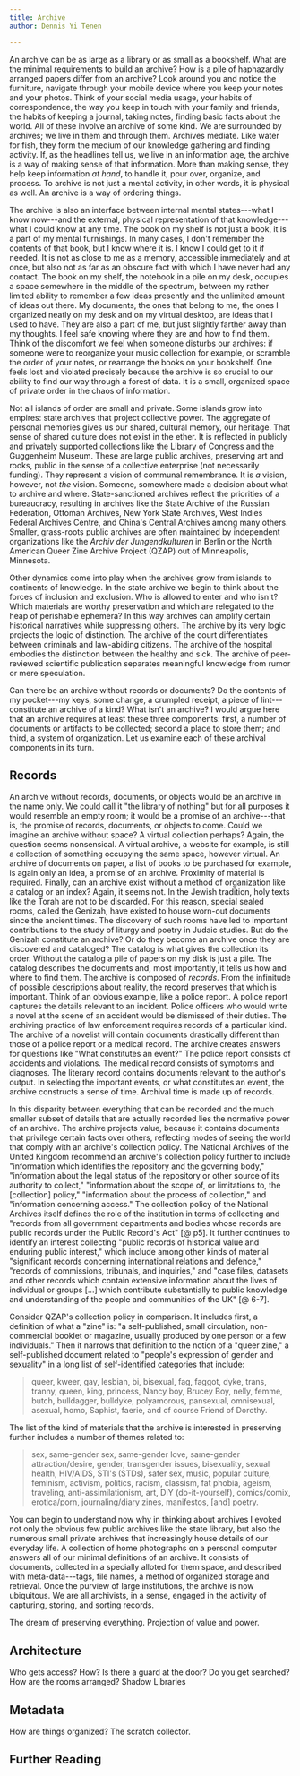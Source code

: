 ```yaml
---
title: Archive
author: Dennis Yi Tenen

---
```


An archive can be as large as a library or as small as a bookshelf. What are
the minimal requirements to build an archive? How is a pile of haphazardly
arranged papers differ from an archive? Look around you and notice the
furniture, navigate through your mobile device where you keep your notes and
your photos. Think of your social media usage, your habits of correspondence,
the way you keep in touch with your family and friends, the habits of keeping
a journal, taking notes, finding basic facts about the world. All of these
involve an archive of some kind. We are surrounded by archives; we live in
them and through them. Archives mediate. Like water for fish, they form the
medium of our knowledge gathering and finding activity. If, as the headlines
tell us, we live in an information age, the archive is a way of making sense
of that information. More than making sense, they help keep information *at
hand*, to handle it, pour over, organize, and process. To archive is not just
a mental activity, in other words, it is physical as well. An archive is a way
of ordering things.

The archive is also an interface between internal mental states---what I know
now---and the external, physical representation of that knowledge---what I
could know at any time. The book on my shelf is not just a book, it is a part
of my mental furnishings. In many cases, I don't remember the contents of that
book, but I know where it is. I know I could get to it if needed. It is not as
close to me as a memory, accessible immediately and at once, but also not as
far as an obscure fact with which I have never had any contact. The book on my
shelf, the notebook in a pile on my desk, occupies a space somewhere in the
middle of the spectrum, between my rather limited ability to remember a few
ideas presently and the unlimited amount of ideas out there. My documents, the
ones that belong to me, the ones I organized neatly on my desk and on my
virtual desktop, are ideas that I used to have. They are also a part of me,
but just slightly farther away than my thoughts. I feel safe knowing where
they are and how to find them. Think of the discomfort we feel when someone
disturbs our archives: if someone were to reorganize your music collection for
example, or scramble the order of your notes, or rearrange the books on your
bookshelf. One feels lost and violated precisely because the archive is so
crucial to our ability to find our way through a forest of data. It is a
small, organized space of private order in the chaos of information.

Not all islands of order are small and private. Some islands grow into
empires: state archives that project collective power. The aggregate of
personal memories gives us our shared, cultural memory, our heritage. That
sense of shared culture does not exist in the ether. It is reflected in
publicly and privately supported collections like the Library of Congress and
the Guggenheim Museum. These are large public archives, preserving art and
rooks, public in the sense of a collective enterprise (not necessarily
funding). They represent a vision of communal remembrance. It is *a* vision,
however, not *the* vision. Someone, somewhere made a decision about what to
archive and where. State-sanctioned archives reflect the priorities of a
bureaucracy, resulting in archives like the State Archive of the Russian
Federation, Ottoman Archives, New York State Archives, West Indies Federal
Archives Centre, and China's Central Archives among many others. Smaller,
grass-roots public archives are often maintained by independent organizations
like the *Archiv der Jungendkulturen* in Berlin or the North American Queer
Zine Archive Project (QZAP) out of Minneapolis, Minnesota.

Other dynamics come into play when the archives grow from islands to
continents of knowledge. In the state archive we begin to think about the
forces of inclusion and exclusion. Who is allowed to enter and who isn't?
Which materials are worthy preservation and which are relegated to the heap of
perishable ephemera? In this way archives can amplify certain historical
narratives while suppressing others. The archive by its very logic projects
the logic of distinction. The archive of the court differentiates between
criminals and law-abiding citizens. The archive of the hospital embodies the
distinction between the healthy and sick. The archive of peer-reviewed
scientific publication separates meaningful knowledge from rumor or mere
speculation.

Can there be an archive without records or documents? Do the contents of my
pocket---my keys, some change, a crumpled receipt, a piece of
lint---constitute an archive of a kind? What isn't an archive? I would argue
here that an archive requires at least these three components: first, a number
of documents or artifacts to be collected; second a place to store them; and
third, a system of organization. Let us examine each of these archival
components in its turn.

## Records

An archive without records, documents, or objects would be an archive in the
name only. We could call it "the library of nothing" but for all purposes it
would resemble an empty room; it would be a promise of an archive---that is,
the promise of records, documents, or objects to come. Could we imagine an
archive without space? A virtual collection perhaps? Again, the question seems
nonsensical. A virtual archive, a website for example, is still a collection
of something occupying the same space, however virtual. An archive of
documents on paper, a list of books to be purchased for example, is again only
an idea, a promise of an archive. Proximity of material is required. Finally,
can an archive exist without a method of organization like a catalog or an
index? Again, it seems not. In the Jewish tradition, holy texts like the Torah
are not to be discarded. For this reason, special sealed rooms, called the
Genizah, have existed to house worn-out documents since the ancient times. The
discovery of such rooms have led to important contributions to the study of
liturgy and poetry in Judaic studies. But do the Genizah constitute an
archive? Or do they become an archive once they are discovered and cataloged?
The catalog is what gives the collection its order. Without the catalog a
pile of papers on my disk is just a pile. The catalog describes the documents
and, most importantly, it tells us how and where to find them.
The archive is composed of *records*. From the infinitude of possible
descriptions about reality, the record preserves that which is important.
Think of an obvious example, like a police report. A police report captures
the details relevant to an incident. Police officers who would write a novel
at the scene of an accident would be dismissed of their duties. The archiving
practice of law enforcement requires records of a particular kind. The archive
of a novelist will contain documents drastically different than those of a
police report or a medical record. The archive creates answers for questions
like "What constitutes an event?" The police report consists of accidents and
violations. The medical record consists of symptoms and diagnoses. The
literary record contains documents relevant to the author's output. In
selecting the important events, or what constitutes an event, the archive
constructs a sense of time. Archival time is made up of records.

In this disparity between everything that can be recorded and the much smaller
subset of details that are actually recorded lies the normative power of an
archive. The archive projects value, because it contains documents that
privilege certain facts over others, reflecting modes of seeing the world that
comply with an archive's collection policy. The National Archives of the
United Kingdom recommend an archive's collection policy further to include
"information which identifies the repository and the governing body,"
"information about the legal status of the repository or other source of its
authority to collect," "information about the scope of, or limitations to, the
[collection] policy," "information about the process of collection," and
"information concerning access." The collection policy of the National
Archives itself defines the role of the institution in terms of collecting and
"records from all government departments and bodies whose records are public
records under the Public Record's Act" [@ p5]. It further continues to
identify an interest collecting "public records of historical value and
enduring public interest," which include among other kinds of material
"significant records concerning international relations and defence," "records
of commissions, tribunals, and inquiries," and "case files, datasets and other
records which contain extensive information about the lives of individual or
groups [...] which contribute substantially to public knowledge and
understanding of the people and communities of the UK" [@ 6-7].

Consider QZAP's collection policy in comparison. It includes first, a
definition of what a "zine" is: "a self-published, small circulation,
non-commercial booklet or magazine, usually produced by one person or a few
individuals." Then it narrows that definition to the notion of a "queer zine,"
a self-published document related to "people's expression of gender and
sexuality" in a long list of self-identified categories that include:

> queer, kweer, gay, lesbian, bi, bisexual, fag, faggot, dyke, trans, tranny,
queen, king, princess, Nancy boy, Brucey Boy, nelly, femme, butch, bulldagger,
bulldyke, polyamorous, pansexual, omnisexual, asexual, homo, Saphist, faerie,
and of course Friend of Dorothy.

The list of the kind of materials that the archive is interested in preserving
further includes a number of themes related to:

> sex, same-gender sex, same-gender love, same-gender attraction/desire,
> gender, transgender issues, bisexuality, sexual health, HIV/AIDS, STI's
> (STDs), safer sex, music, popular culture, feminism, activism, politics,
> racism, classism, fat phobia, ageism, traveling, anti-assimilationism, art,
> DIY (do-it-yourself), comics/comix, erotica/porn, journaling/diary zines,
> manifestos, [and] poetry.

You can begin to understand now why in thinking about archives I evoked not
only the obvious few public archives like the state library, but also the
numerous small private archives that increasingly house details of our
everyday life. A collection of home photographs on a personal computer answers
all of our minimal definitions of an archive. It consists of documents,
collected in a specially alloted for them space, and described with
meta-data---tags, file names, a method of organized storage and retrieval.
Once the purview of large institutions, the archive is now ubiquitous. We are
all archivists, in a sense, engaged in the activity of capturing, storing, and
sorting records.

The dream of preserving everything.  Projection of value and power.

## Architecture

Who gets access? How? Is there a guard at the door? Do you get searched? How
are the rooms arranged?
Shadow Libraries

## Metadata

How are things organized? The scratch collector.

## Further Reading
